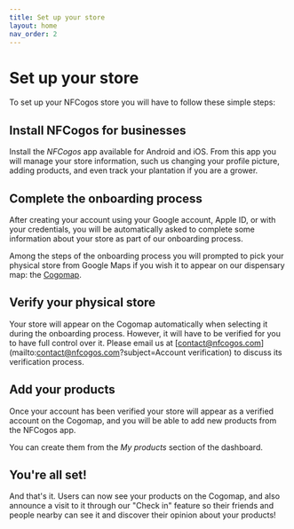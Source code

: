 ```yaml
---
title: Set up your store
layout: home
nav_order: 2
---
```


# Set up your store

To set up your NFCogos store you will have to follow these simple steps:

## Install NFCogos for businesses

Install the _NFCogos_ app available for Android and iOS. From this app you will manage your store information, such us changing your profile picture, adding products, and even track your plantation if you are a grower.

## Complete the onboarding process

After creating your account using your Google account, Apple ID, or with your credentials, you will be automatically asked to complete some information about your store as part of our onboarding process.

Among the steps of the onboarding process you will prompted to pick your physical store from Google Maps if you wish it to appear on our dispensary map: the [Cogomap](https://map.nfcogos.com).

## Verify your physical store

Your store will appear on the Cogomap automatically when selecting it during the onboarding process. However, it will have to be verified for you to have full control over it. Please email us at [contact@nfcogos.com](mailto:contact@nfcogos.com?subject=Account verification) to discuss its verification process.

## Add your products

Once your account has been verified your store will appear as a verified account on the Cogomap, and you will be able to add new products from the NFCogos app.

You can create them from the _My products_ section of the dashboard.

## You're all set!

And that's it. Users can now see your products on the Cogomap, and also announce a visit to it through our "Check in" feature so their friends and people nearby can see it and discover their opinion about your products!
